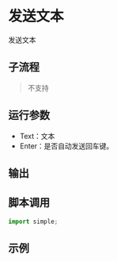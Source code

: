 # 发送文本 
发送文本

## 子流程
> 不支持


## 运行参数

* Text：文本
* Enter：是否自动发送回车键。


## 输出

    


## 脚本调用

```python
import simple;

```

## 示例